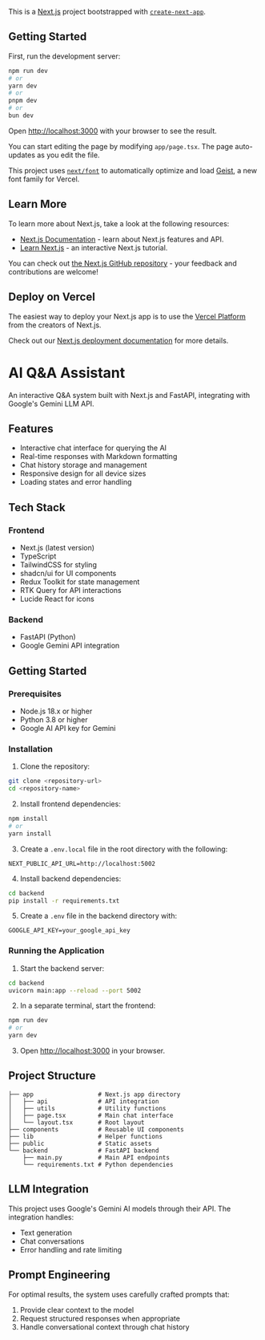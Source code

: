 This is a [Next.js](https://nextjs.org) project bootstrapped with [`create-next-app`](https://nextjs.org/docs/app/api-reference/cli/create-next-app).

## Getting Started

First, run the development server:

```bash
npm run dev
# or
yarn dev
# or
pnpm dev
# or
bun dev
```

Open [http://localhost:3000](http://localhost:3000) with your browser to see the result.

You can start editing the page by modifying `app/page.tsx`. The page auto-updates as you edit the file.

This project uses [`next/font`](https://nextjs.org/docs/app/building-your-application/optimizing/fonts) to automatically optimize and load [Geist](https://vercel.com/font), a new font family for Vercel.

## Learn More

To learn more about Next.js, take a look at the following resources:

- [Next.js Documentation](https://nextjs.org/docs) - learn about Next.js features and API.
- [Learn Next.js](https://nextjs.org/learn) - an interactive Next.js tutorial.

You can check out [the Next.js GitHub repository](https://github.com/vercel/next.js) - your feedback and contributions are welcome!

## Deploy on Vercel

The easiest way to deploy your Next.js app is to use the [Vercel Platform](https://vercel.com/new?utm_medium=default-template&filter=next.js&utm_source=create-next-app&utm_campaign=create-next-app-readme) from the creators of Next.js.

Check out our [Next.js deployment documentation](https://nextjs.org/docs/app/building-your-application/deploying) for more details.


# AI Q&A Assistant

An interactive Q&A system built with Next.js and FastAPI, integrating with Google's Gemini LLM API.

## Features

- Interactive chat interface for querying the AI
- Real-time responses with Markdown formatting
- Chat history storage and management
- Responsive design for all device sizes
- Loading states and error handling

## Tech Stack

### Frontend
- Next.js (latest version)
- TypeScript
- TailwindCSS for styling
- shadcn/ui for UI components
- Redux Toolkit for state management
- RTK Query for API interactions
- Lucide React for icons

### Backend
- FastAPI (Python)
- Google Gemini API integration

## Getting Started

### Prerequisites
- Node.js 18.x or higher
- Python 3.8 or higher
- Google AI API key for Gemini

### Installation

1. Clone the repository:
```bash
git clone <repository-url>
cd <repository-name>
```

2. Install frontend dependencies:
```bash
npm install
# or
yarn install
```

3. Create a `.env.local` file in the root directory with the following:
```
NEXT_PUBLIC_API_URL=http://localhost:5002
```

4. Install backend dependencies:
```bash
cd backend
pip install -r requirements.txt
```

5. Create a `.env` file in the backend directory with:
```
GOOGLE_API_KEY=your_google_api_key
```

### Running the Application

1. Start the backend server:
```bash
cd backend
uvicorn main:app --reload --port 5002
```

2. In a separate terminal, start the frontend:
```bash
npm run dev
# or
yarn dev
```

3. Open [http://localhost:3000](http://localhost:3000) in your browser.

## Project Structure

```
├── app                  # Next.js app directory
│   ├── api              # API integration
│   ├── utils            # Utility functions
│   ├── page.tsx         # Main chat interface
│   └── layout.tsx       # Root layout
├── components           # Reusable UI components
├── lib                  # Helper functions
├── public               # Static assets
└── backend              # FastAPI backend
    ├── main.py          # Main API endpoints
    └── requirements.txt # Python dependencies
```

## LLM Integration

This project uses Google's Gemini AI models through their API. The integration handles:
- Text generation
- Chat conversations
- Error handling and rate limiting

## Prompt Engineering

For optimal results, the system uses carefully crafted prompts that:
1. Provide clear context to the model
2. Request structured responses when appropriate
3. Handle conversational context through chat history